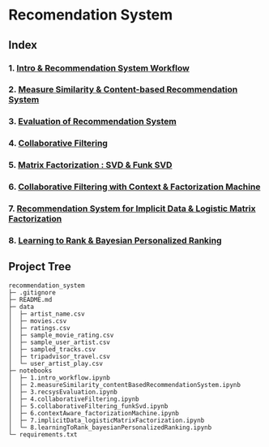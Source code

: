 # Recomendation System

## Index

### 1. [Intro & Recommendation System Workflow](notebooks/1.intro_workflow.ipynb)

### 2. [Measure Similarity & Content-based Recommendation System](notebooks/2.measureSimilarity_contentBasedRecommendationSystem.ipynb)

### 3. [Evaluation of Recommendation System](notebooks/3.recsysEvaluation.ipynb)

### 4. [Collaborative Filtering](notebooks/4.collaborativeFiltering.ipynb)

### 5. [Matrix Factorization : SVD & Funk SVD](notebooks/5-collaborativeFiltering_funkSvd.ipynb)

### 6. [Collaborative Filtering with Context & Factorization Machine](notebooks/6.contextAware_factorizationMachine.ipynb.ipynb)

### 7. [Recommendation System for Implicit Data & Logistic Matrix Factorization](notebooks/7.implicitData_logisticMatrixFactorization.ipynb)

### 8. [Learning to Rank & Bayesian Personalized Ranking](notebooks/8.learningToRank_bayesianPersonalizedRanking.ipynb)

## Project Tree

```
recommendation_system
├─ .gitignore
├─ README.md
├─ data
│  ├─ artist_name.csv
│  ├─ movies.csv
│  ├─ ratings.csv
│  ├─ sample_movie_rating.csv
│  ├─ sample_user_artist.csv
│  ├─ sampled_tracks.csv
│  ├─ tripadvisor_travel.csv
│  └─ user_artist_play.csv
├─ notebooks
│  ├─ 1.intro_workflow.ipynb
│  ├─ 2.measureSimilarity_contentBasedRecommendationSystem.ipynb
│  ├─ 3.recsysEvaluation.ipynb
│  ├─ 4.collaborativeFiltering.ipynb
│  ├─ 5.collaborativeFiltering_funkSvd.ipynb
│  ├─ 6.contextAware_factorizationMachine.ipynb
│  ├─ 7.implicitData_logisticMatrixFactorization.ipynb
│  └─ 8.learningToRank_bayesianPersonalizedRanking.ipynb
└─ requirements.txt
```
